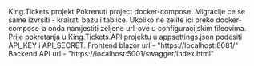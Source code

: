 King.Tickets projekt
Pokrenuti project docker-compose. Migracije ce se same izvrsiti - krairati bazu i tablice.
Ukoliko ne zelite ici preko docker-compose-a onda namjestiti zeljene url-ove u configuracijskim fileovima.
Prije pokretanja u King.Tickets.API projektu u appsettings.json podesiti API_KEY i API_SECRET.
Frontend blazor url - "https://localhost:8081/"
Backend API url - "https://localhost:5001/swagger/index.html"
